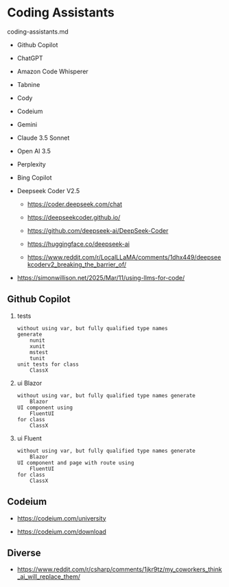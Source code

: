 # Coding Assistants

coding-assistants.md

*   Github Copilot

*   ChatGPT

*   Amazon Code Whisperer

*   Tabnine

*   Cody

*   Codeium

*   Gemini

*   Claude 3.5 Sonnet

*   Open AI 3.5

*   Perplexity

*   Bing Copilot

*   Deepseek Coder V2.5

    *   https://coder.deepseek.com/chat

    *   https://deepseekcoder.github.io/

    *   https://github.com/deepseek-ai/DeepSeek-Coder
    
    *   https://huggingface.co/deepseek-ai

    *   https://www.reddit.com/r/LocalLLaMA/comments/1dhx449/deepseekcoderv2_breaking_the_barrier_of/
    
*   https://simonwillison.net/2025/Mar/11/using-llms-for-code/

## Github Copilot

1.  tests

    ```
    without using var, but fully qualified type names
    generate 
        nunit
        xunit
        mstest
        tunit
    unit tests for class 
        ClassX
    ```

2.  ui Blazor 

    ```
    without using var, but fully qualified type names generate 
        Blazor
    UI component using 
        FluentUI 
    for class 
        ClassX
    ```

3.  ui Fluent 

    ```
    without using var, but fully qualified type names generate 
        Blazor
    UI component and page with route using 
        FluentUI 
    for class 
        ClassX
    ```

## Codeium

*   https://codeium.com/university

*   https://codeium.com/download

## Diverse

*   https://www.reddit.com/r/csharp/comments/1jkr9tz/my_coworkers_think_ai_will_replace_them/

